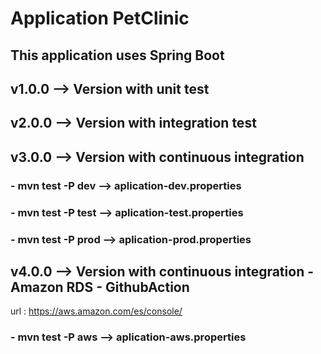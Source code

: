 # Application PetClinic

## This application uses Spring Boot 

## v1.0.0 --> Version with unit test

## v2.0.0 --> Version with integration test

## v3.0.0 --> Version with continuous integration 

### - mvn test -P dev  --> aplication-dev.properties 
### - mvn test -P test --> aplication-test.properties
### - mvn test -P prod --> aplication-prod.properties

## v4.0.0 --> Version with continuous integration - Amazon RDS - GithubAction

url : https://aws.amazon.com/es/console/

### - mvn test -P aws --> aplication-aws.properties
 
